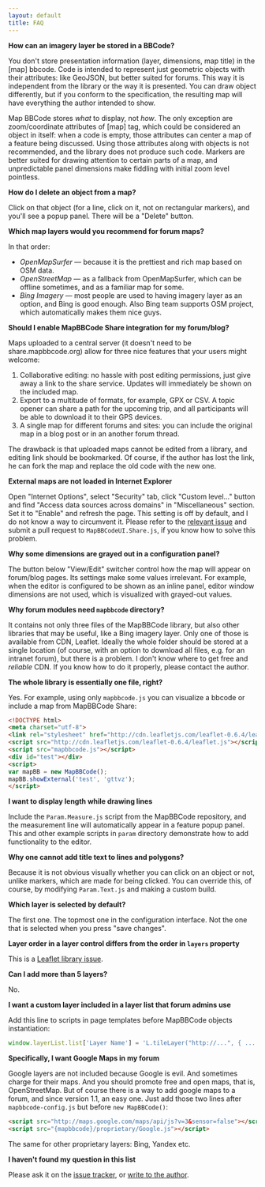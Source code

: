 ```yaml
---
layout: default
title: FAQ
---
```


**How can an imagery layer be stored in a BBCode?**

You don't store presentation information (layer, dimensions, map title) in the [map] bbcode. Code is intended to represent just geometric objects with their attributes: like GeoJSON, but better suited for forums. This way it is independent from the library or the way it is presented. You can draw object differently, but if you conform to the specification, the resulting map will have everything the author intended to show.

Map BBCode stores *what* to display, not *how*. The only exception are zoom/coordinate attributes of [map] tag, which could be considered an object in itself: when a code is empty, those attributes can center a map of a feature being discussed. Using those attributes along with objects is not recommended, and the library does not produce such code. Markers are better suited for drawing attention to certain parts of a map, and unpredictable panel dimensions make fiddling with initial zoom level pointless.

**How do I delete an object from a map?**

Click on that object (for a line, click on it, not on rectangular markers), and you'll see a popup panel. There will be a "Delete" button.

**Which map layers would you recommend for forum maps?**

In that order:

* *OpenMapSurfer* — because it is the prettiest and rich map based on OSM data.
* *OpenStreetMap* — as a fallback from OpenMapSurfer, which can be offline sometimes, and as a familiar map for some.
* *Bing Imagery* — most people are used to having imagery layer as an option, and Bing is good enough. Also Bing team supports OSM project, which automatically makes them nice guys.

**Should I enable MapBBCode Share integration for my forum/blog?**

Maps uploaded to a central server (it doesn't need to be share.mapbbcode.org) allow for three nice features that your users might welcome:

1. Collaborative editing: no hassle with post editing permissions, just give away a link to the share service. Updates will immediately be shown on the included map.
2. Export to a multitude of formats, for example, GPX or CSV. A topic opener can share a path for the upcoming trip, and all participants will be able to download it to their GPS devices.
3. A single map for different forums and sites: you can include the original map in a blog post or in an another forum thread.

The drawback is that uploaded maps cannot be edited from a library, and editing link should be bookmarked. Of course, if the author has lost the link, he can fork the map and replace the old code with the new one.

**External maps are not loaded in Internet Explorer**

Open "Internet Options", select "Security" tab, click "Custom level..." button and find "Access data sources across domains" in "Miscellaneous" section. Set it to "Enable" and refresh the page. This setting is off by default, and I do not know a way to circumvent it. Please refer to the [relevant issue](https://github.com/MapBBCode/mapbbcode/issues/8) and submit a pull request to `MapBBCodeUI.Share.js`, if you know how to solve this problem.

**Why some dimensions are grayed out in a configuration panel?**

The button below "View/Edit" switcher control how the map will appear on forum/blog pages. Its settings make some values irrelevant. For example, when the editor is configured to be shown as an inline panel, editor window dimensions are not used, which is visualized with grayed-out values.

**Why forum modules need `mapbbcode` directory?**

It contains not only three files of the MapBBCode library, but also other libraries that may be useful, like a Bing imagery layer. Only one of those is available from CDN, Leaflet. Ideally the whole folder should be stored at a single location (of course, with an option to download all files, e.g. for an intranet forum), but there is a problem. I don't know where to get free and *reliable* CDN. If you know how to do it properly, please contact the author.

**The whole library is essentially one file, right?**

Yes. For example, using only `mapbbcode.js` you can visualize a bbcode or include a map from MapBBCode Share:

```html
<!DOCTYPE html>
<meta charset="utf-8">
<link rel="stylesheet" href="http://cdn.leafletjs.com/leaflet-0.6.4/leaflet.css" />
<script src="http://cdn.leafletjs.com/leaflet-0.6.4/leaflet.js"></script>
<script src="mapbbcode.js"></script>
<div id="test"></div>
<script>
var mapBB = new MapBBCode();
mapBB.showExternal('test', 'gttvz');
</script>
```

**I want to display length while drawing lines**

Include the `Param.Measure.js` script from the MapBBCode repository, and the measurement line will automatically appear in a feature popup panel. This and other example scripts in `param` directory demonstrate how to add functionality to the editor.

**Why one cannot add title text to lines and polygons?**

Because it is not obvious visually whether you can click on an object or not, unlike markers, which are made for being clicked. You can override this, of course, by modifying `Param.Text.js` and making a custom build.

**Which layer is selected by default?**

The first one. The topmost one in the configuration interface. Not the one that is selected when you press "save changes".

**Layer order in a layer control differs from the order in `layers` property**

This is a [Leaflet library issue](https://github.com/Leaflet/Leaflet/issues/2086).

**Can I add more than 5 layers?**

No.

**I want a custom layer included in a layer list that forum admins use**

Add this line to scripts in page templates before MapBBCode objects instantiation:

```javascript
window.layerList.list['Layer Name'] = 'L.tileLayer("http://...", { ... })';
```

**Specifically, I want Google Maps in my forum**

Google layers are not included because Google is evil. And sometimes charge for their maps. And you should promote free and open maps, that is, OpenStreetMap. But of course there is a way to add google maps to a forum, and since version 1.1, an easy one. Just add those two lines after `mapbbcode-config.js` but before `new MapBBCode()`:

```html
<script src="http://maps.google.com/maps/api/js?v=3&sensor=false"></script>
<script src="{mapbbcode}/proprietary/Google.js"></script>
```

The same for other proprietary layers: Bing, Yandex etc.

**I haven't found my question in this list**

Please ask it on the [issue tracker](https://github.com/mapbbcode/mapbbcode/issues), or [write to the author](mailto:zverik@textual.ru).
